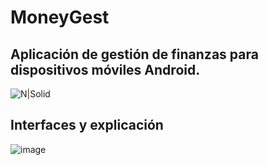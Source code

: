 # MoneyGest
## Aplicación de gestión de finanzas para dispositivos móviles Android.
![N|Solid](https://user-images.githubusercontent.com/49002900/140368276-9fe0901b-b281-4844-bcd2-6150e18e4d74.png)

## Interfaces y explicación
![image](https://user-images.githubusercontent.com/91323674/140920827-11440b83-3d71-4863-be68-168398cc6830.png)

